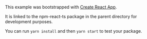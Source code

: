 This example was bootstrapped with [Create React App](https://github.com/facebook/create-react-app).

It is linked to the npm-react-ts package in the parent directory for development purposes.

You can run `yarn install` and then `yarn start` to test your package.

